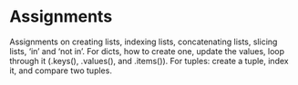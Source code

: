 # Assignments
Assignments on creating lists, indexing lists, concatenating lists, slicing lists, ‘in’ and ‘not in’. For dicts, how to create one, update the values, loop through it (.keys(), .values(), and .items()). For tuples: create a tuple, index it, and compare two tuples.